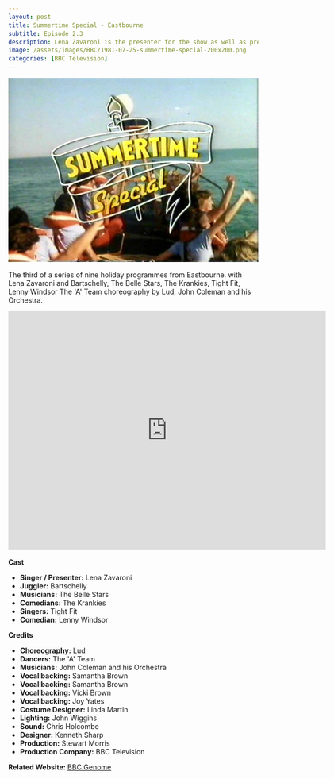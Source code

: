```yaml
---
layout: post
title: Summertime Special - Eastbourne
subtitle: Episode 2.3
description: Lena Zavaroni is the presenter for the show as well as preforming in the show. Click on link for details.
image: /assets/images/BBC/1981-07-25-summertime-special-200x200.png
categories: [BBC Television]
---
```


![Screenshot of Programme ID For Summertime Special](/assets/images/BBC/1981-07-25-summertime-special.jpg)

The third of a series of nine holiday programmes from Eastbourne. with Lena Zavaroni and Bartschelly, The Belle Stars, The Krankies, Tight Fit, Lenny Windsor
The 'A' Team choreography by Lud, John Coleman and his Orchestra.

<div class="responsive-video">
<iframe width="640px" height="480px" src="https://www.youtube.com/embed/tx4gDpuKfBA?start=101&rel=0&amp;showinfo=0" frameborder="0" allowfullscreen></iframe>
</div>

**Cast**
* **Singer / Presenter:** Lena Zavaroni
* **Juggler:** Bartschelly
* **Musicians:** The Belle Stars
* **Comedians:** The Krankies
* **Singers:** Tight Fit
* **Comedian:** Lenny Windsor

**Credits**
* **Choreography:** Lud
* **Dancers:** The 'A' Team
* **Musicians:** John Coleman and his Orchestra
* **Vocal backing:** Samantha Brown
* **Vocal backing:** Samantha Brown
* **Vocal backing:** Vicki Brown
* **Vocal backing:** Joy Yates
* **Costume Designer:** Linda Martin
* **Lighting:** John Wiggins
* **Sound:** Chris Holcombe
* **Designer:** Kenneth Sharp
* **Production:** Stewart Morris
* **Production Company:** BBC Television

**Related Website:**
[BBC Genome](http://genome.ch.bbc.co.uk/c506bef93bb84d20918ed4fa36ad2be7)
